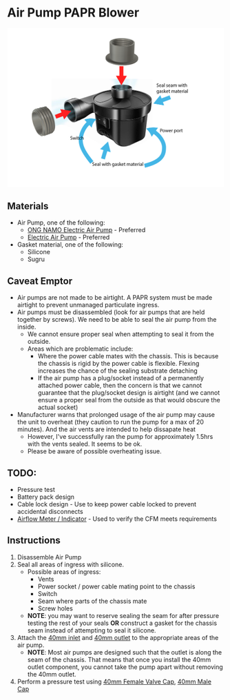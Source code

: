 # Air Pump PAPR Blower

![Diagram](./images/output/diagram-01.png)

## Materials
* Air Pump, one of the following: 
	* [ONG NAMO Electric Air Pump](https://www.amazon.com/gp/product/B07PHSXD1B/ref=ox_sc_act_title_2) - Preferred
	* [Electric Air Pump](https://www.amazon.com/gp/product/B083LYCB4H/ref=crt_ewc_title_dp_1) - Preferred
* Gasket material, one of the following:
	* Silicone
	* Sugru 

## Caveat Emptor
* Air pumps are not made to be airtight. A PAPR system must be made airtight to prevent unmanaged particulate ingress.
* Air pumps must be disassembled (look for air pumps that are held together by screws). We need to be able to seal the air pump from the inside.
	* We cannot ensure proper seal when attempting to seal it from the outside. 
	* Areas which are problematic include:
		* Where the power cable mates with the chassis. This is because the chassis is rigid by the power cable is flexible. Flexing increases the chance of the sealing substrate detaching
		* If the air pump has a plug/socket instead of a permanently attached power cable, then the concern is that we cannot guarantee that the plug/socket design is airtight (and we cannot ensure a proper seal from the outside as that would obscure the actual socket)
* Manufacturer warns that prolonged usage of the air pump may cause the unit to overheat (they caution to run the pump for a max of 20 minutes). And the air vents are intended to help dissapate heat
	* However, I've successfully ran the pump for approximately 1.5hrs with the vents sealed. It seems to be ok.
	* Please be aware of possible overheating issue.


## TODO:
* Pressure test
* Battery pack design
* Cable lock design - Use to keep power cable locked to prevent accidental disconnects
* [Airflow Meter / Indicator](https://www.3m.com/3M/en_US/company-us/all-3m-products/~/3M-Versaflo-Air-Flow-Indicator-TR-971-for-TR-600-PAPR-1-EA/) - Used to verify the CFM meets requirements


## Instructions

1. Disassemble Air Pump
2. Seal all areas of ingress with silicone.
	* Possible areas of ingress:
		* Vents
		* Power socket / power cable mating point to the chassis
		* Switch
		* Seam where parts of the chassis mate
		* Screw holes
	* **NOTE**: you may want to reserve sealing the seam for after pressure testing the rest of your seals **OR** construct a gasket for the chassis seam instead of attempting to seal it silicone.
3. Attach the [40mm inlet](./files/Inlet.stl) and [40mm outlet](./files/Outlet.stl) to the appropriate areas of the air pump.
	* **NOTE**: Most air pumps are designed such that the outlet is along the seam of the chassis. That means that once you install the 40mm outlet component, you cannot take the pump apart without removing the 40mm outlet. 
4. Perform a pressure test using [40mm Female Valve Cap](../../../Components/files/40mm%20Female%20Valve%20Cap.stl), [40mm Male Cap](../../../Components/files/40mm%20Male%20Cap.stl)

